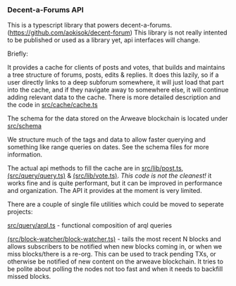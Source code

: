 

### Decent-a-Forums API 

This is a typescript library that powers decent-a-forums. (https://github.com/aokisok/decent-forum) This library is not really intented to be published or used as a library yet, api interfaces will change. 

Briefly: 

It provides a cache for clients of posts and votes, that builds and maintains a tree structure of forums, posts, edits & replies. It does this lazily, so if a user directly links to a deep subforum somewhere, it will just load that part into the cache, and if they navigate away to somewhere else, it will continue adding relevant data to the cache. There is more detailed description and the code in [src/cache/cache.ts](src/cache/cache.ts) 

The schema for the data stored on the Arweave blockchain is located under [src/schema](src/schema) 

We structure much of the tags and data to allow faster querying and something like range queries on dates. See the schema files for more information. 

The actual api methods to fill the cache are in [src/lib/post.ts](src/lib/post.ts), [(src/query/query.ts)](src/query/query.ts) & [(src/lib/vote.ts)](src/lib/vote.ts). *This code is not the cleanest!* it works fine and is quite performant, but it can be improved in performance and organization. The API it provides at the moment is very limited.  

There are a couple of single file utilities which could be moved to seperate projects: 

[src/query/arql.ts](src/query/arql.ts) - functional composition of arql queries

[(src/block-watcher/block-watcher.ts)](src/block-watcher/block-watcher.ts) - tails the most recent N blocks and allows subscribers to be notified when new blocks coming in, or when we miss blocks/there is a re-org. This can be used to track pending TXs, or otherwise be notified of new content on the arweave blockchain. It tries to be polite about polling the nodes not too fast and when it needs to backfill missed blocks. 







